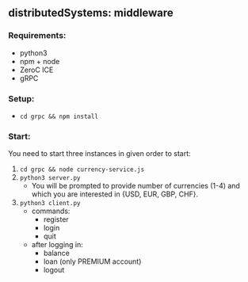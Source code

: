 ## distributedSystems: middleware
### Requirements:
 * python3
 * npm + node
 * ZeroC ICE
 * gRPC

### Setup:
 * ```cd grpc && npm install```

### Start:
You need to start three instances in given order to start:
 1. ```cd grpc && node currency-service.js```
 2. ```python3 server.py```
    * You will be prompted to provide number of currencies (1-4) and which you are interested in {USD, EUR, GBP, CHF}.
 3. ```python3 client.py```
    * commands:
        * register
        * login
        * quit
    * after logging in:
        * balance
        * loan (only PREMIUM account)
        * logout